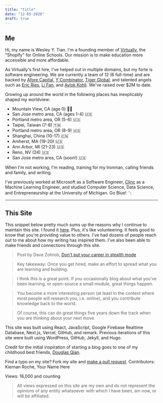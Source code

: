 ```yaml
---
title: "title"
date: "12-05-2020"
draft: true
---
```



## Me

Hi, my name is Wesley Y. Tian. I'm a founding member of [Virtually](https://tryvirtually.com/), the "Shopify" for Online Schools. Our mission is to make education more accessible and more affordable. 

As Virtually's first hire, I've helped out in multiple domains, but my forte is software engineering. We are currently a team of 12 (6 full-time) and are backed by [Afore Capital](https://afore.vc/), [Y Combinator](https://www.ycombinator.com/), [Tiger Global](https://www.tigerglobal.com/home), and talented angels such as [Eric Ries](https://en.wikipedia.org/wiki/Eric_Ries), [Li Fan](https://en.wikipedia.org/wiki/Li_Fan_(engineer)), and [Avlok Kohli](https://angel.co/p/avlok-kohli). We've raised over $2M to date.

Growing up around the world in the following places has inexplicably shaped my worldview:
- Mountain View, CA (age 0) 👶🏻
- San Jose metro area, CA (ages 1-4) 🇺🇸
- Portland metro area, OR (5-6) 🇺🇸
- Taipei, Taiwan (7-8) 🇹🇼
- Portland metro area, OR (8-9) 🇺🇸
- Shanghai, China (10-17) 🇨🇳
- Amherst, MA (19-20) 🇺🇸
- Ann Arbor, MI (21-23) 🇺🇸
- Reno, NV (24) 🇺🇸
- San Jose metro area, CA (soon!) 🇺🇸

When I'm not working, I'm reading, training for my Ironman, calling friends and family, and writing.

I've previously worked at Microsoft as a Software Engineer, [Clinc](https://clinc.com/) as a Machine Learning Engineer, and studied Computer Science, Data Science, and Entrepreneurship at the University of Michigan. Go Blue! 〽️

---
## This Site

This snippet below pretty much sums up the reasons why I continue to maintain this site. I found it [here](https://breakoutlist.com/career-planning/#step-8). Plus, it's like volunteering. It feels good to know that you're providing value to others. I've had dozens of people reach out to me about how my writing has inspired them. I've also been able to make friends and connections through this site.

> Post by Dave Zohrob, [Don't put your career in stealth mode](https://blog.zohrob.com/dont-put-your-career-in-stealth-mode) 

> Key takeaway: Once you get hired, make an effort to spread what you are learning and
building. 

> I think this is a great point. If you occasionally blog about
what you've been learning, or open-source a small module, great things
happen. 

> You become a more interesting person (at least in the context
where most people will research you, i.e. online), and you contribute
knowledge back to the world. 

> Of course, this can do great things five
years down the track when you are thinking about your next move.

This site was built using React, JavaScript, Google Firebase Realtime Database, Next.js, Vercel, GitHub, and remark. Previous iterations of this site were built using WordPress, GitHub, Jekyll, and Hugo.

Credit for the initial inspiration of starting a blog goes to one of my childhood best friends, [Douglas Qian](http://douglasqian.com/).

Find a typo on my site? Fork my site and [make a pull request](https://github.com/wesleytian/nextjs). Contributors: Kiernan Roche, Your Name Here

Views: 16,000 and counting

> All views expressed on this site are my own and do not represent the
opinions of any entity whatsoever with which I have been, am now, or
will be affiliated.
